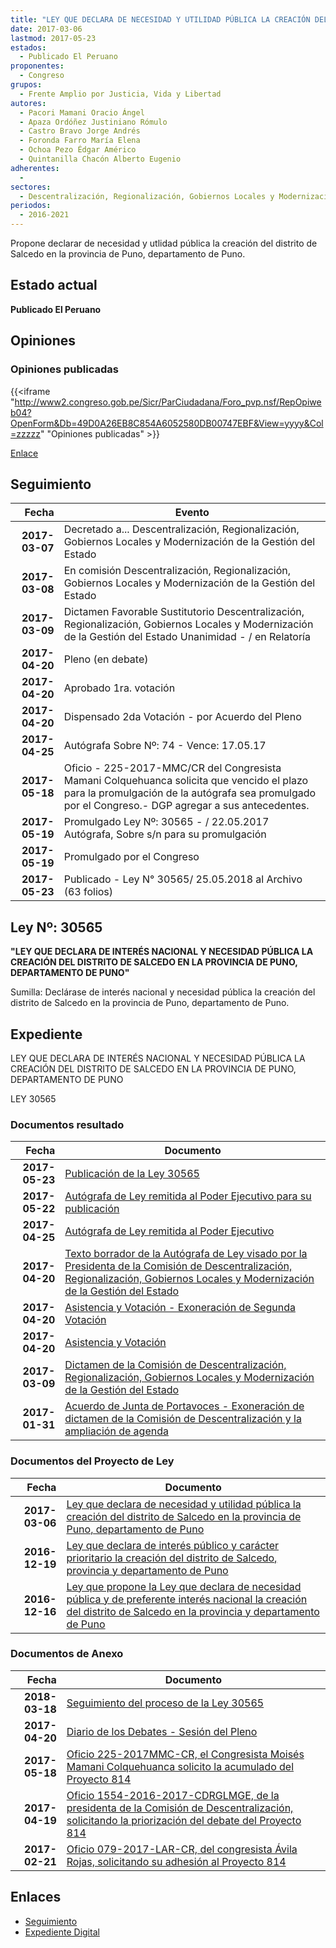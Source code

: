 ```yaml
---
title: "LEY QUE DECLARA DE NECESIDAD Y UTILIDAD PÚBLICA LA CREACIÓN DEL DISTRITO DE SALCEDO EN LA PROVINCIA DE PUNO, DEPARTAMENTO DE PUNO"
date: 2017-03-06
lastmod: 2017-05-23
estados: 
  - Publicado El Peruano
proponentes: 
  - Congreso
grupos: 
  - Frente Amplio por Justicia, Vida y Libertad
autores: 
  - Pacori Mamani Oracio Ángel
  - Apaza Ordóñez Justiniano Rómulo
  - Castro Bravo Jorge Andrés
  - Foronda Farro María Elena
  - Ochoa Pezo Édgar Américo
  - Quintanilla Chacón Alberto Eugenio
adherentes: 
  - 
sectores: 
  - Descentralización, Regionalización, Gobiernos Locales y Modernización de la Gestión del Estado
periodos: 
  - 2016-2021
---
```


Propone declarar de necesidad y utlidad pública la creación del distrito de Salcedo en la provincia de Puno, departamento de Puno.


## Estado actual

**Publicado El Peruano**

## Opiniones

### Opiniones publicadas

{{<iframe "http://www2.congreso.gob.pe/Sicr/ParCiudadana/Foro_pvp.nsf/RepOpiweb04?OpenForm&Db=49D0A26EB8C854A6052580DB00747EBF&View=yyyy&Col=zzzzz" "Opiniones publicadas" >}}

[Enlace](http://www2.congreso.gob.pe/Sicr/ParCiudadana/Foro_pvp.nsf/RepOpiweb04?OpenForm&Db=49D0A26EB8C854A6052580DB00747EBF&View=yyyy&Col=zzzzz)

## Seguimiento

| Fecha | Evento |
|------:|--------|
| **2017-03-07** | Decretado a... Descentralización, Regionalización, Gobiernos Locales y Modernización de la Gestión del Estado|
| **2017-03-08** | En comisión Descentralización, Regionalización, Gobiernos Locales y Modernización de la Gestión del Estado|
| **2017-03-09** | Dictamen Favorable Sustitutorio Descentralización, Regionalización, Gobiernos Locales y Modernización de la Gestión del Estado Unanimidad - / en Relatoría|
| **2017-04-20** | Pleno (en debate)|
| **2017-04-20** | Aprobado 1ra. votación|
| **2017-04-20** | Dispensado 2da Votación - por Acuerdo del Pleno|
| **2017-04-25** | Autógrafa Sobre Nº: 74 - Vence: 17.05.17|
| **2017-05-18** | Oficio - 225-2017-MMC/CR del Congresista Mamani Colquehuanca solicita que vencido el plazo para la promulgación de la autógrafa sea promulgado por el Congreso.- DGP agregar a sus antecedentes.|
| **2017-05-19** | Promulgado Ley Nº: 30565 - / 22.05.2017 Autógrafa, Sobre s/n para su promulgación|
| **2017-05-19** | Promulgado por el Congreso|
| **2017-05-23** | Publicado - Ley N° 30565/ 25.05.2018 al Archivo (63 folios)|

## Ley Nº: 30565

**"LEY QUE DECLARA DE INTERÉS NACIONAL Y NECESIDAD PÚBLICA LA CREACIÓN DEL DISTRITO DE SALCEDO EN LA PROVINCIA DE PUNO, DEPARTAMENTO DE PUNO"**

Sumilla: Declárase de interés nacional y necesidad pública la creación del distrito de Salcedo en la provincia de Puno, departamento de Puno.


## Expediente

LEY QUE DECLARA DE INTERÉS NACIONAL Y NECESIDAD PÚBLICA LA CREACIÓN DEL DISTRITO DE SALCEDO EN LA PROVINCIA DE PUNO, DEPARTAMENTO DE PUNO

LEY 30565


### Documentos resultado

| Fecha | Documento |
|------:|--------|
| **2017-05-23** | [Publicación de la Ley 30565](http://www.leyes.congreso.gob.pe/Documentos/2016_2021/ADLP/Normas_Legales/30565-LEY.pdf) |
| **2017-05-22** | [Autógrafa de Ley remitida al Poder Ejecutivo para su publicación](http://www.leyes.congreso.gob.pe/Documentos/2016_2021/Autografas/Ley_y_de_Resolucion_Legislativa/AU0080820170522.pdf) |
| **2017-04-25** | [Autógrafa de Ley remitida al Poder Ejecutivo](http://www.leyes.congreso.gob.pe/Documentos/2016_2021/Autografas/Ley_y_de_Resolucion_Legislativa/AU0080820170425.pdf) |
| **2017-04-20** | [Texto borrador de la Autógrafa de Ley visado por la Presidenta de la Comisión de Descentralización, Regionalización, Gobiernos Locales y Modernización de la Gestión del Estado](http://www.leyes.congreso.gob.pe/Documentos/2016_2021/Texto_Borrador_de_Autografa/BAU0080820170420.pdf) |
| **2017-04-20** | [Asistencia y Votación - Exoneración de Segunda Votación](http://www.leyes.congreso.gob.pe/Documentos/2016_2021/Asistencia_y_Votacion/Proyectos_de_Ley/Exoneracion_de_Segunda_Votacion/ESV0080820170420.pdf) |
| **2017-04-20** | [Asistencia y Votación](http://www.leyes.congreso.gob.pe/Documentos/2016_2021/Asistencia_y_Votacion/Proyectos_de_Ley/AV0080820170420.pdf) |
| **2017-03-09** | [Dictamen de la Comisión de Descentralización, Regionalización, Gobiernos Locales y Modernización de la Gestión del Estado](http://www.leyes.congreso.gob.pe/Documentos/2016_2021/Dictamenes/Proyectos_de_Ley/00808DC08MAY20170309..pdf) |
| **2017-01-31** | [Acuerdo de Junta de Portavoces - Exoneración de dictamen de la Comisión de Descentralización y la ampliación de agenda](http://www.leyes.congreso.gob.pe/Documentos/2016_2021/Acuerdos/Junta_Portavoces/AJP0081420170131.pdf) |

### Documentos del Proyecto de Ley

| Fecha | Documento |
|------:|--------|
| **2017-03-06** | [Ley que declara de necesidad y utilidad pública la creación del distrito de Salcedo en la provincia de Puno, departamento de Puno](http://www.leyes.congreso.gob.pe/Documentos/2016_2021/Proyectos_de_Ley_y_de_Resoluciones_Legislativas/PL0101920170306..pdf) |
| **2016-12-19** | [Ley que declara de interés público y carácter prioritario la creación del distrito de Salcedo, provincia y departamento de Puno](http://www.leyes.congreso.gob.pe/Documentos/2016_2021/Proyectos_de_Ley_y_de_Resoluciones_Legislativas/PL0081420161219.pdf) |
| **2016-12-16** | [Ley que propone la Ley que declara de necesidad pública y de preferente interés nacional la creación del distrito de Salcedo en la provincia y departamento de Puno](http://www.leyes.congreso.gob.pe/Documentos/2016_2021/Proyectos_de_Ley_y_de_Resoluciones_Legislativas/PL0080820161216..pdf) |

### Documentos de Anexo

| Fecha | Documento |
|------:|--------|
| **2018-03-18** | [Seguimiento del proceso de la Ley 30565](http://www.leyes.congreso.gob.pe/Documentos/2016_2021/Seguimiento_de_Proyectos_de_Ley/00808PL20180320.pdf) |
| **2017-04-20** | [Diario de los Debates - Sesión del Pleno](http://www.leyes.congreso.gob.pe/Documentos/2016_2021/ADLP/Diario_Debates/30565_DD.pdf) |
| **2017-05-18** | [Oficio 225-2017MMC-CR, el Congresista Moisés Mamani Colquehuanca solicito la acumulado del Proyecto 814](http://www.leyes.congreso.gob.pe/Documentos/2016_2021/Oficios/Congresistas/OFICIO-225-2017-MMC-CR.pdf) |
| **2017-04-19** | [Oficio 1554-2016-2017-CDRGLMGE, de la presidenta de la Comisión de Descentralización, solicitando la priorización del debate del Proyecto 814](http://www.leyes.congreso.gob.pe/Documentos/2016_2021/Oficios/Comisiones_Ordinarias/OFICIO-1554-2016-2017-CDRGLMGE.pdf) |
| **2017-02-21** | [Oficio 079-2017-LAR-CR, del congresista Ávila Rojas, solicitando su adhesión al Proyecto 814](http://www.leyes.congreso.gob.pe/Documentos/2016_2021/ADLP/Diario_Debates/30529_DD.pdf) |

## Enlaces 

- [Seguimiento](http://www2.congreso.gob.pe/Sicr/TraDocEstProc/CLProLey2016.nsf/f7fff46988ca05b1052578e100829cc7/78b92624302604fa052580db007389c0?OpenDocument)
- [Expediente Digital](http://www2.congreso.gob.pehttp://www2.congreso.gob.pe/Sicr/TraDocEstProc/CLProLey2016.nsf/f7fff46988ca05b1052578e100829cc7/78b92624302604fa052580db007389c0?OpenDocument&Click=05257FB7005EB655.eb71d0cf91d8294e05256cdf006b5706/$Body/0.1C6C)
